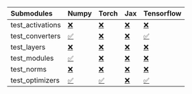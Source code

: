 | Submodules       | Numpy                                                                                                                           | Torch                                                                                                                           | Jax                                                                                                                             | Tensorflow                                                                                                                      |
|:-----------------|:--------------------------------------------------------------------------------------------------------------------------------|:--------------------------------------------------------------------------------------------------------------------------------|:--------------------------------------------------------------------------------------------------------------------------------|:--------------------------------------------------------------------------------------------------------------------------------|
| test_activations | <a href="https://github.com/unifyai/ivy/runs/7969176634?check_suite_focus=true" rel="noopener noreferrer" target="_blank">❌</a> | <a href="https://github.com/unifyai/ivy/runs/7969177417?check_suite_focus=true" rel="noopener noreferrer" target="_blank">❌</a> | <a href="https://github.com/unifyai/ivy/runs/7969178286?check_suite_focus=true" rel="noopener noreferrer" target="_blank">❌</a> | <a href="https://github.com/unifyai/ivy/runs/7969179223?check_suite_focus=true" rel="noopener noreferrer" target="_blank">❌</a> |
| test_converters  | <a href="https://github.com/unifyai/ivy/runs/7969176760?check_suite_focus=true" rel="noopener noreferrer" target="_blank">✅</a> | <a href="https://github.com/unifyai/ivy/runs/7969177564?check_suite_focus=true" rel="noopener noreferrer" target="_blank">❌</a> | <a href="https://github.com/unifyai/ivy/runs/7969178404?check_suite_focus=true" rel="noopener noreferrer" target="_blank">❌</a> | <a href="https://github.com/unifyai/ivy/runs/7969179368?check_suite_focus=true" rel="noopener noreferrer" target="_blank">✅</a> |
| test_layers      | <a href="https://github.com/unifyai/ivy/runs/7969176877?check_suite_focus=true" rel="noopener noreferrer" target="_blank">❌</a> | <a href="https://github.com/unifyai/ivy/runs/7969177718?check_suite_focus=true" rel="noopener noreferrer" target="_blank">❌</a> | <a href="https://github.com/unifyai/ivy/runs/7969178648?check_suite_focus=true" rel="noopener noreferrer" target="_blank">❌</a> | <a href="https://github.com/unifyai/ivy/runs/7969179522?check_suite_focus=true" rel="noopener noreferrer" target="_blank">❌</a> |
| test_modules     | <a href="https://github.com/unifyai/ivy/runs/7969176987?check_suite_focus=true" rel="noopener noreferrer" target="_blank">✅</a> | <a href="https://github.com/unifyai/ivy/runs/7969177870?check_suite_focus=true" rel="noopener noreferrer" target="_blank">❌</a> | <a href="https://github.com/unifyai/ivy/runs/7969178780?check_suite_focus=true" rel="noopener noreferrer" target="_blank">❌</a> | <a href="https://github.com/unifyai/ivy/runs/7969179670?check_suite_focus=true" rel="noopener noreferrer" target="_blank">❌</a> |
| test_norms       | <a href="https://github.com/unifyai/ivy/runs/7969177128?check_suite_focus=true" rel="noopener noreferrer" target="_blank">❌</a> | <a href="https://github.com/unifyai/ivy/runs/7969178014?check_suite_focus=true" rel="noopener noreferrer" target="_blank">❌</a> | <a href="https://github.com/unifyai/ivy/runs/7969178946?check_suite_focus=true" rel="noopener noreferrer" target="_blank">❌</a> | <a href="https://github.com/unifyai/ivy/runs/7969179826?check_suite_focus=true" rel="noopener noreferrer" target="_blank">❌</a> |
| test_optimizers  | <a href="https://github.com/unifyai/ivy/runs/7969177267?check_suite_focus=true" rel="noopener noreferrer" target="_blank">✅</a> | <a href="https://github.com/unifyai/ivy/runs/7969178156?check_suite_focus=true" rel="noopener noreferrer" target="_blank">✅</a> | <a href="https://github.com/unifyai/ivy/runs/7969179078?check_suite_focus=true" rel="noopener noreferrer" target="_blank">❌</a> | <a href="https://github.com/unifyai/ivy/runs/7969179995?check_suite_focus=true" rel="noopener noreferrer" target="_blank">✅</a> |